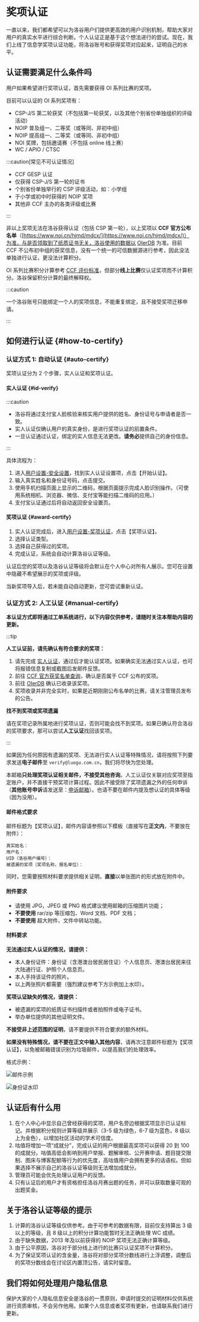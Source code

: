 # 奖项认证

一直以来，我们都希望可以为洛谷用户们提供更高效的用户识别机制，帮助大家对用户的真实水平进行综合判断。个人认证正是基于这个想法进行的尝试。现在，我们上线了信息学奖项认证功能，将洛谷账号和获得奖项对应起来，证明自己的水平。

## 认证需要满足什么条件吗

用户如果希望进行奖项认证，首先需要获得 OI 系列比赛的奖项。

目前可以认证的 OI 系列奖项有：

- CSP-J/S 第二轮获奖（不包括第一轮获奖，以及其他个别省份单独组织的评级活动）
- NOIP 普及组一、二等奖（或等同、非初中组）
- NOIP 提高组一、二等奖（或等同、非初中组）
- NOI 奖牌，包括邀请赛（不包括 online 线上赛）
- WC / APIO / CTSC

:::caution[常见不可认证情况]

- CCF GESP 认证
- 仅获得 CSP-J/S 第一轮的证书
- 个别省份单独举行的 CSP 评级活动，如：小学组
- 于小学或初中时获得的 NOIP 奖项
- 其他非 CCF 主办的各类评级或比赛

:::

非以上奖项无法在洛谷获得认证（包括 CSP 第一轮），以上奖项以 **CCF 官方公布名单**（[https://www.noi.cn/hjmd/mdcx/](https://www.noi.cn/hjmd/mdcx/)）为准，与是否领取到了纸质证书无关，洛谷使用的数据以 [OIerDB](https://github.com/OIerDb-ng/OIerDb-data-generator) 为准。目前 CCF 不公布初中组的获奖信息，没有一个统一的可信数据源进行参考，因此没法单独进行认证，更没法计算积分。

OI 系列比赛积分计算参考 [CCF 评价标准](https://www.noi.cn/xw/2019-08-26/715369.shtml)，但部分**线上比赛**仅认证奖项而不计算积分。洛谷保留积分计算的最终解释权。

:::caution

一个洛谷账号只能绑定一个人的奖项信息，不能重复绑定，且不接受奖项迁移申请。

:::

## 如何进行认证 {#how-to-certify}

### 认证方式 1: 自动认证 {#auto-certify}

奖项认证分为 2 个步骤，实人认证和奖项认证。

#### 实人认证 {#id-verify}

:::caution

- 洛谷将通过支付宝人脸核验来核实用户提供的姓名、身份证号与申请者是否一致。
- 实人认证仅确认用户的真实身份，是进行奖项认证的前置条件。
- 一旦认证通过认证，绑定的实人信息无法更改。**请务必**提供自己的身份信息。

:::

具体流程为：

1. 进入[用户设置-安全设置](https://www.luogu.com.cn/user/setting/security)，找到实人认证设置项，点击【开始认证】。
2. 输入真实姓名和身份证号码，点击提交。
3. 使用手机扫描页面上显示的二维码，根据页面提示完成人脸识别操作。（可使用系统相机、浏览器、微信、支付宝等能扫描二维码的应用。）
4. 支付宝认证通过后将自动返回安全设置页。

#### 奖项认证 {#award-certify}

1. 实人认证完成后，进入[用户设置-奖项认证](https://www.luogu.com.cn/user/setting/prize)，点击【奖项认证】。
2. 选择认证类型。
3. 选择自己获得过的奖项。
4. 完成认证，系统会自动计算洛谷认证等级。

认证后您的奖项以及洛谷认证等级将会默认在个人中心对所有人展示。您可在设置中隐藏不希望展示的奖项或评级。

当新奖项导入后，若未能自动自动更新，您可尝试重新认证。

### 认证方式 2: 人工认证 {#manual-certify}

**本认证方式即将通过工单系统进行，以下内容仅供参考，请随时关注本帮助内容的更新。**

:::tip

**人工认证前，请先确认有符合要求的奖项：**

 1. 请先完成 [实人认证](#id-verify)，通过后才能认证奖项。如果确实无法通过实人认证，也可将报错信息复制或截图后发邮件反馈。
 2. 前往 [CCF 官方获奖名单查询](https://www.noi.cn/hjmd/mdcx/)，确认是否属于 CCF 公布的奖项。
 3. 前往 [OIerDB](https://oier.baoshuo.dev/) 确认已收录该奖项。
 4. 奖项收录并非完全实时，如果是近期刚刚公布名单的比赛，请关注管理员发布的公告。

**找不到奖项或奖项遗漏**

请在奖项记录所属地进行奖项认证，否则可能会找不到奖项。如果已确认符合洛谷的奖项要求，那可以尝试**人工认证**找回该奖项。

:::

如果因为任何原因有遗漏的奖项、无法进行实人认证等特殊情况，请将按照下列要求发送**电子邮件**至 `verify@luogu.com.cn`，我们将尽快为您处理。

本邮箱**只处理奖项认证相关邮件，不接受其他咨询**。人工认证仅关联对应奖项至指定账户，并不直接干预奖项计算过程。因此不接受除了奖项遗漏之外的任何申诉（**其他账号申诉**请发送至：[申诉邮箱](/contact-us)）。也请不要在邮件内提及想认证的具体等级（因为没用）。

#### 邮件格式要求

邮件标题为【奖项认证】，邮件内容请参照以下模板（直接写在**正文内**，不要放在附件）：

```plain
真实姓名：
用户名：
UID（洛谷用户编号）：
被遗漏的奖项（奖项名称、报名单位）：
```

同时，您需要按照材料要求提供相关证明，**直接**以单张图片的形式放在附件中。

#### 附件要求

- 请使用 JPG，JPEG 或 PNG 格式建议使用邮箱的压缩图片功能；
- **不要使用** rar/zip 等压缩包、Word 文档、PDF 文档；
- **不要使用** 超大附件、文件中转站功能。

#### 材料要求

**无法通过实人认证的情况，请提供：**

- 本人身份证件：身份证（含港澳台居民居住证）个人信息页、港澳台居民来往大陆通行证、护照个人信息页。
- 本人手持该证件的照片。
- 以上两张照片都需要（强烈建议参考下方示例加上水印）。

**奖项认证缺失的情况，请提供：**

- 被遗漏的奖项的纸质证书扫描件或者拍照件或电子证书。
- 举办单位提供的其他证明文件。

**不接受非上述范围的证明**，请不要提供不符合要求的额外材料。

**如果没有特殊情况，请不要在正文中输入其他内容**，请再次注意邮件标题为【奖项认证】，以免被邮箱错误识别为垃圾邮件，以提高我们的处理效率。

格式示例：

![邮件示例](_image/award-email-example.jpg)

![身份证水印](_image/id-sign.jpg)

## 认证后有什么用

1. 在个人中心中显示自己曾经获得的奖项，用户名旁边根据奖项显示已认证标记。并根据积分规则计算等级并展示（3-5 级为绿色，6-7 级为蓝色，8 级以上为金色），以增加社区活动的学术可信度。
2. 咕值将增加一项“成就分”，完成认证的用户根据最高奖项可以获得 20 到 100 的成就分。咕值高低会影响到用户举报、题解审核、公开赛申请、题目提交限制、图床与博客配额等行为的优先度，高咕值用户会拥有更多的话语权。但如果选择不展示自己的洛谷认证等级则无法增加成就分。
3. 管理员可能会优先处理认证用户的反馈。
4. 只有认证后的用户才有资格担任洛谷月赛出题的任务，并可以获取数量可观的出题奖金。

## 关于洛谷认证等级的提示

1. 计算的洛谷认证等级仅供参考。由于可参考的数据有限，目前仅支持算出 3 级以上的等级，且 8 级以上的积分计算功能暂时无法正确处理 WC 成绩。
2. 由于缺失数据，2013 年及以前获得的 NOIP 奖项无法正确计算等级。
3. 由于公平原因，洛谷对于部分线上进行的比赛只认证奖项不计算积分。
4. 为了保证奖项认证的含金量，洛谷将对部分奖项分数线进行上浮调整，调整后的奖项分数线会在讨论区内置顶公告，请实时留意。

## 我们将如何处理用户隐私信息

保护大家的个人隐私信息安全是洛谷的一贯原则，申请时提交的证明材料仅供系统进行资质审核，不会另作他用。如果个人信息或者奖项有更新，也请联系我们进行更新。
